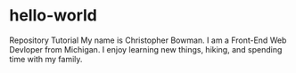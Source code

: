 # hello-world
Repository Tutorial
My name is Christopher Bowman. I am a Front-End Web Devloper from Michigan.  I enjoy learning new things, hiking, and spending time with my family. 
